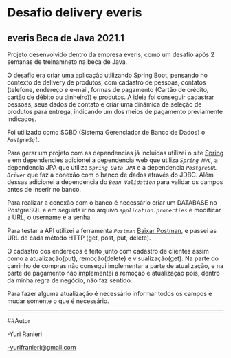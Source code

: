 # Desafio delivery everis
## everis Beca de Java 2021.1

Projeto desenvolvido dentro da empresa everis, como um desafio após 2 semanas de treinamneto na beca de Java. 

O desafio era criar uma aplicação utilizando Spring Boot, pensando no contexto de delivery de produtos, com cadastro de pessoas, contatos (telefone, endereço e e-mail, formas de pagamento (Cartão de crédito, cartão de débito ou dinheiro)) e produtos.
A ideia foi conseguir cadastrar pessoas, seus dados de contato e criar uma dinâmica de seleção de produtos para entrega, indicando um dos meios de pagamento previamente indicados.

Foi utilizado como SGBD (Sistema Gerenciador de Banco de Dados) o *`PostgreSql`*. 

Para gerar um projeto com as dependencias já incluidas utilizei o site [Spring ](https://start.spring.io/) e em dependencies adicionei a dependencia web que utiliza *`Spring MVC`*, a dependencia JPA que utiliza *`Spring Data JPA`* e a dependencia *`PostgreSQL Driver`* que faz a conexão com o banco de dados através do JDBC. Além dessas adicionei a dependencia do *`Bean Validation`* para validar os campos antes de inserir no banco.

Para realizar a conexão com o banco é necessário criar um DATABASE no PostgreSQL e em seguida ir no arquivo *`application.properties`* e modificar a URL, o username e a senha.

Para testar a API utilizei a ferramenta *`Postman`* [Baixar Postman](https://www.postman.com/downloads/), e passei as URL de cada método HTTP (get, post, put, delete).

O cadastro dos endereços é feito junto com cadastro de clientes assim como a atualização(put), remoção(delete) e visualização(get). Na parte do carrinho de compras não consegui implementar a parte de atualização, e na parte de pagamento não implementei a remoção e atualização pois, dentro da minha regra de negócio, não faz sentido.

Para fazer alguma atualização é necessário informar todos os campos e mudar somente o que é necessário.

------------------------------------

##Autor

-Yuri Ranieri

-yurifranieri@gmail.com
